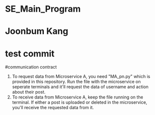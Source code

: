 # SE_Main_Program
# Joonbum Kang
# test commit

#communication contract
1. To request data from Microservice A, you need "MA_pn.py" which is provided in this repository.
   Run the file with the microservice on seperate terminals and it'll request the data of username and action about their post.
2. To receive data from Microservice A, keep the file running on the terminal.
   If either a post is uploaded or deleted in the microservice, you'll receive the requested data from it.

